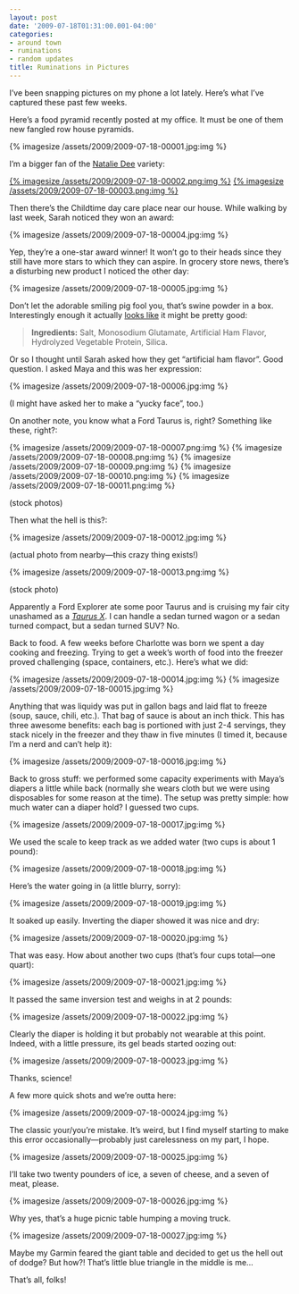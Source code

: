 ```yaml
---
layout: post
date: '2009-07-18T01:31:00.001-04:00'
categories:
- around town
- ruminations
- random updates
title: Ruminations in Pictures
---
```


I’ve been snapping pictures on my phone a lot lately. Here’s what I’ve captured these past few weeks.

Here’s a food pyramid recently posted at my office. It must be one of them new fangled row house pyramids.

{% imagesize /assets/2009/2009-07-18-00001.jpg:img %}

I’m a bigger fan of the [Natalie Dee](http://nataliedee.com/) variety:  

[{% imagesize /assets/2009/2009-07-18-00002.png:img %}](http://www.nataliedee.com/030906)
[{% imagesize /assets/2009/2009-07-18-00003.png:img %}](http://www.nataliedee.com/063009) 

Then there’s the Childtime day care place near our house. While walking by last week, Sarah noticed they won an award:

{% imagesize /assets/2009/2009-07-18-00004.jpg:img %}

Yep, they’re a one-star award winner! It won’t go to their heads since they still have more stars to which they can aspire. In grocery store news, there’s a disturbing new product I noticed the other day:

{% imagesize /assets/2009/2009-07-18-00005.jpg:img %}

Don’t let the adorable smiling pig fool you, that’s swine powder in a box. Interestingly enough it actually [looks like](http://www.amazon.com/Goya-Ham-Flavored-Concentrate-1-41/dp/B0002HAAOM) it might be pretty good:

> **Ingredients:** Salt, Monosodium Glutamate, Artificial Ham Flavor, Hydrolyzed Vegetable Protein, Silica. 

Or so I thought until Sarah asked how they get “artificial ham flavor”. Good question. I asked Maya and this was her expression:

{% imagesize /assets/2009/2009-07-18-00006.jpg:img %}

(I might have asked her to make a “yucky face”, too.)

On another note, you know what a Ford Taurus is, right? Something like these, right?:  

{% imagesize /assets/2009/2009-07-18-00007.png:img %}
{% imagesize /assets/2009/2009-07-18-00008.png:img %}
{% imagesize /assets/2009/2009-07-18-00009.png:img %}
{% imagesize /assets/2009/2009-07-18-00010.png:img %}
{% imagesize /assets/2009/2009-07-18-00011.png:img %}

(stock photos)

Then what the hell is this?:  

{% imagesize /assets/2009/2009-07-18-00012.jpg:img %}

(actual photo from nearby—this crazy thing exists!)  

{% imagesize /assets/2009/2009-07-18-00013.png:img %}

(stock photo)

Apparently a Ford Explorer ate some poor Taurus and is cruising my fair city unashamed as a [*Taurus X*](http://www.fordvehicles.com/crossovers/taurusx/). I can handle a sedan turned wagon or a sedan turned compact, but a sedan turned SUV? No.

Back to food. A few weeks before Charlotte was born we spent a day cooking and freezing. Trying to get a week’s worth of food into the freezer proved challenging (space, containers, etc.). Here’s what we did:  

{% imagesize /assets/2009/2009-07-18-00014.jpg:img %}
{% imagesize /assets/2009/2009-07-18-00015.jpg:img %}

Anything that was liquidy was put in gallon bags and laid flat to freeze (soup, sauce, chili, etc.). That bag of sauce is about an inch thick. This has three awesome benefits: each bag is portioned with just 2-4 servings, they stack nicely in the freezer and they thaw in five minutes (I timed it, because I’m a nerd and can’t help it):

{% imagesize /assets/2009/2009-07-18-00016.jpg:img %}

Back to gross stuff: we performed some capacity experiments with Maya’s diapers a little while back (normally she wears cloth but we were using disposables for some reason at the time). The setup was pretty simple: how much water can a diaper hold? I guessed two cups.

{% imagesize /assets/2009/2009-07-18-00017.jpg:img %}

We used the scale to keep track as we added water (two cups is about 1 pound):

{% imagesize /assets/2009/2009-07-18-00018.jpg:img %}

Here’s the water going in (a little blurry, sorry):

{% imagesize /assets/2009/2009-07-18-00019.jpg:img %}

It soaked up easily. Inverting the diaper showed it was nice and dry:

{% imagesize /assets/2009/2009-07-18-00020.jpg:img %}

That was easy. How about another two cups (that’s four cups total—one quart):

{% imagesize /assets/2009/2009-07-18-00021.jpg:img %}

It passed the same inversion test and weighs in at 2 pounds:

{% imagesize /assets/2009/2009-07-18-00022.jpg:img %}

Clearly the diaper is holding it but probably not wearable at this point. Indeed, with a little pressure, its gel beads started oozing out:

{% imagesize /assets/2009/2009-07-18-00023.jpg:img %}

Thanks, science!

A few more quick shots and we’re outta here:  

{% imagesize /assets/2009/2009-07-18-00024.jpg:img %}

The classic your/you’re mistake. It’s weird, but I find myself starting to make this error occasionally—probably just carelessness on my part, I hope.

{% imagesize /assets/2009/2009-07-18-00025.jpg:img %}

I’ll take two twenty pounders of ice, a seven of cheese, and a seven of meat, please.

{% imagesize /assets/2009/2009-07-18-00026.jpg:img %}

Why yes, that’s a huge picnic table humping a moving truck.  

{% imagesize /assets/2009/2009-07-18-00027.jpg:img %}

Maybe my Garmin feared the giant table and decided to get us the hell out of dodge? But how?! That’s little blue triangle in the middle is me...  

That’s all, folks!